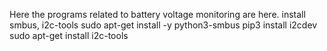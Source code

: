 Here the programs related to battery voltage monitoring are here.
install smbus, i2c-tools
sudo apt-get install -y python3-smbus
 pip3 install i2cdev
sudo apt-get install i2c-tools
